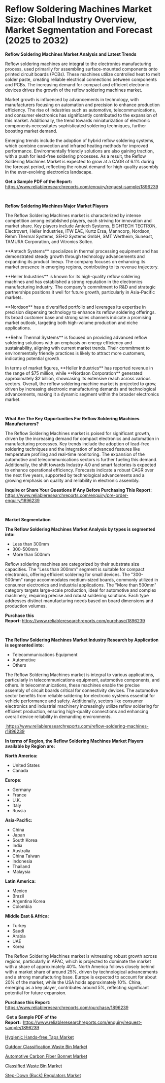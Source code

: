 <p><h1>Reflow Soldering Machines Market Size: Global Industry Overview, Market Segmentation and Forecast (2025 to 2032)</h1></p><p><strong>Reflow Soldering Machines Market Analysis and Latest Trends</strong></p>
<p><p>Reflow soldering machines are integral to the electronics manufacturing process, used primarily for assembling surface-mounted components onto printed circuit boards (PCBs). These machines utilize controlled heat to melt solder paste, creating reliable electrical connections between components and PCBs. The increasing demand for compact and efficient electronic devices drives the growth of the reflow soldering machines market.</p><p>Market growth is influenced by advancements in technology, with manufacturers focusing on automation and precision to enhance production efficiency. The rise of industries such as automotive, telecommunications, and consumer electronics has significantly contributed to the expansion of this market. Additionally, the trend towards miniaturization of electronic components necessitates sophisticated soldering techniques, further boosting market demand.</p><p>Emerging trends include the adoption of hybrid reflow soldering systems, which combine convection and infrared heating methods for improved performance. Environmentally friendly solutions are also gaining traction, with a push for lead-free soldering processes. As a result, the Reflow Soldering Machines Market is expected to grow at a CAGR of 6.1% during the forecast period, reflecting the robust demand for high-quality assembly in the ever-evolving electronics landscape.</p></p>
<p><strong>Get a Sample PDF of the Report:&nbsp;</strong> <a href="https://www.reliableresearchreports.com/enquiry/request-sample/1896239?utm_campaign=12&utm_medium=2&utm_source=Github&utm_content=ia&utm_term=28032025&utm_id=reflow-soldering-machines">https://www.reliableresearchreports.com/enquiry/request-sample/1896239</a></p>
<p>&nbsp;</p>
<p><strong>Reflow Soldering Machines Major Market Players</strong></p>
<p><p>The Reflow Soldering Machines market is characterized by intense competition among established players, each striving for innovation and market share. Key players include Amtech Systems, EIGHTECH TECTRON, Electrovert, Heller Industries, ITW EAE, Kurtz Ersa, Manncorp, Nordson, Rehm Thermal Systems, SEHO Systems GmbH, SMT Wertheim, Suneast, TAMURA Corporation, and Vitronics Soltec.</p><p>**Amtech Systems** specializes in thermal processing equipment and has demonstrated steady growth through technology advancements and expanding its product lineup. The company focuses on enhancing its market presence in emerging regions, contributing to its revenue trajectory.</p><p>**Heller Industries** is known for its high-quality reflow soldering machines and has established a strong reputation in the electronics manufacturing industry. The company's commitment to R&D and strategic partnerships positions it well for future growth, particularly in Asia-Pacific markets.</p><p>**Nordson** has a diversified portfolio and leverages its expertise in precision dispensing technology to enhance its reflow soldering offerings. Its broad customer base and strong sales channels indicate a promising market outlook, targeting both high-volume production and niche applications.</p><p>**Rehm Thermal Systems** is focused on providing advanced reflow soldering solutions with an emphasis on energy efficiency and sustainability, aligning with current market trends. Their commitment to environmentally friendly practices is likely to attract more customers, indicating potential growth.</p><p>In terms of market figures, **Heller Industries** has reported revenue in the range of $75 million, while **Nordson Corporation** generated approximately $2 billion, showcasing its extensive reach across various sectors. Overall, the reflow soldering machine market is projected to grow, driven by increasing electronic manufacturing demands and technological advancements, making it a dynamic segment within the broader electronics market.</p></p>
<p>&nbsp;</p>
<p><strong>What Are The Key Opportunities For Reflow Soldering Machines Manufacturers?</strong></p>
<p><p>The Reflow Soldering Machines market is poised for significant growth, driven by the increasing demand for compact electronics and automation in manufacturing processes. Key trends include the adoption of lead-free soldering techniques and the integration of advanced features like temperature profiling and real-time monitoring. The expansion of the automotive and telecommunications sectors is further fueling this demand. Additionally, the shift towards Industry 4.0 and smart factories is expected to enhance operational efficiency. Forecasts indicate a robust CAGR over the next five years, supported by technological advancements and a growing emphasis on quality and reliability in electronic assembly.</p></p>
<p><strong>Inquire or Share Your Questions If Any Before Purchasing This Report:</strong> <a href="https://www.reliableresearchreports.com/enquiry/pre-order-enquiry/1896239?utm_campaign=12&utm_medium=2&utm_source=Github&utm_content=ia&utm_term=28032025&utm_id=reflow-soldering-machines">https://www.reliableresearchreports.com/enquiry/pre-order-enquiry/1896239</a></p>
<p>&nbsp;</p>
<p><strong>Market Segmentation</strong></p>
<p><strong>The Reflow Soldering Machines Market Analysis by types is segmented into:</strong></p>
<p><ul><li>Less than 300mm</li><li>300-500mm</li><li>More than 500mm</li></ul></p>
<p><p>Reflow soldering machines are categorized by their substrate size capacities. The "Less than 300mm" segment is suitable for compact electronics, offering efficient soldering for small devices. The "300-500mm" range accommodates medium-sized boards, commonly utilized in consumer electronics and industrial applications. The "More than 500mm" category targets large-scale production, ideal for automotive and complex machinery, requiring precise and robust soldering solutions. Each type addresses distinct manufacturing needs based on board dimensions and production volumes.</p></p>
<p><strong>Purchase this Report:&nbsp;</strong><a href="https://www.reliableresearchreports.com/purchase/1896239?utm_campaign=12&utm_medium=2&utm_source=Github&utm_content=ia&utm_term=28032025&utm_id=reflow-soldering-machines">https://www.reliableresearchreports.com/purchase/1896239</a></p>
<p>&nbsp;</p>
<p><strong>The Reflow Soldering Machines Market Industry Research by Application is segmented into:</strong></p>
<p><ul><li>Telecommunications Equipment</li><li>Automotive</li><li>Others</li></ul></p>
<p><p>The Reflow Soldering Machines market is integral to various applications, particularly in telecommunications equipment, automotive components, and others. In telecommunications, these machines enable the precise assembly of circuit boards critical for connectivity devices. The automotive sector benefits from reliable soldering for electronic systems essential for vehicle performance and safety. Additionally, sectors like consumer electronics and industrial machinery increasingly utilize reflow soldering for efficient production, ensuring high-quality connections and enhancing overall device reliability in demanding environments.</p></p>
<p><a href="https://www.reliableresearchreports.com/reflow-soldering-machines-r1896239?utm_campaign=12&utm_medium=2&utm_source=Github&utm_content=ia&utm_term=28032025&utm_id=reflow-soldering-machines">&nbsp;https://www.reliableresearchreports.com/reflow-soldering-machines-r1896239</a></p>
<p><strong>In terms of Region, the Reflow Soldering Machines Market Players available by Region are:</strong></p>
<p>
    <p> <strong> North America: </strong>
        <ul>
            <li>United States</li>
            <li>Canada</li>
        </ul>
        </p> 
    <p> <strong> Europe: </strong>
        <ul>
            <li>Germany</li>
            <li>France</li>
            <li>U.K.</li>
            <li>Italy</li>
            <li>Russia</li>
        </ul>
        </p> 
    <p> <strong> Asia-Pacific: </strong>
        <ul>
            <li>China</li>
            <li>Japan</li>
            <li>South Korea</li>
            <li>India</li>
            <li>Australia</li>
            <li>China Taiwan</li>
            <li>Indonesia</li>
            <li>Thailand</li>
            <li>Malaysia</li>
        </ul>
        </p> 
    <p> <strong> Latin America: </strong>
        <ul>
            <li>Mexico</li>
            <li>Brazil</li>
            <li>Argentina Korea</li>
            <li>Colombia</li>
        </ul>
        </p> 
    <p> <strong> Middle East & Africa: </strong>
        <ul>
            <li>Turkey</li>
            <li>Saudi</li>
            <li>Arabia</li>
            <li>UAE</li>
            <li>Korea</li>
        </ul>
    </p>
    </p>
<p><p>The Reflow Soldering Machines market is witnessing robust growth across regions, particularly in APAC, which is projected to dominate the market with a share of approximately 40%. North America follows closely behind with a market share of around 25%, driven by technological advancements and a strong manufacturing base. Europe is expected to account for about 20% of the market, while the USA holds approximately 10%. China, emerging as a key player, contributes around 5%, reflecting significant potential for future expansion.</p></p>
<p><strong>Purchase this Report: </strong><a href="https://www.reliableresearchreports.com/purchase/1896239?utm_campaign=12&utm_medium=2&utm_source=Github&utm_content=ia&utm_term=28032025&utm_id=reflow-soldering-machines">https://www.reliableresearchreports.com/purchase/1896239</a></p>
<p>&nbsp;<strong>Get a Sample PDF of the Report:&nbsp;&nbsp;</strong><a href="https://www.reliableresearchreports.com/enquiry/request-sample/1896239?utm_campaign=12&utm_medium=2&utm_source=Github&utm_content=ia&utm_term=28032025&utm_id=reflow-soldering-machines">https://www.reliableresearchreports.com/enquiry/request-sample/1896239</a></p>
<p><strong></strong></p>
<p><p><a href="https://github.com/edderkoliso1/Market-Research-Report-List-1/blob/main/hygienic-hands-free-taps-market.md?utm_campaign=12&utm_medium=2&utm_source=Github&utm_content=ia&utm_term=28032025&utm_id=reflow-soldering-machines">Hygienic Hands-free Taps Market</a></p><p><a href="https://github.com/sarialahipff/Market-Research-Report-List-1/blob/main/outdoor-classification-waste-bin-market.md?utm_campaign=12&utm_medium=2&utm_source=Github&utm_content=ia&utm_term=28032025&utm_id=reflow-soldering-machines">Outdoor Classification Waste Bin Market</a></p><p><a href="https://github.com/mafeasavzal/Market-Research-Report-List-1/blob/main/automotive-carbon-fiber-bonnet-market.md?utm_campaign=12&utm_medium=2&utm_source=Github&utm_content=ia&utm_term=28032025&utm_id=reflow-soldering-machines">Automotive Carbon Fiber Bonnet Market</a></p><p><a href="https://github.com/seemagarbeha/Market-Research-Report-List-1/blob/main/classified-waste-bin-market.md?utm_campaign=12&utm_medium=2&utm_source=Github&utm_content=ia&utm_term=28032025&utm_id=reflow-soldering-machines">Classified Waste Bin Market</a></p><p><a href="https://github.com/karydacamu/Market-Research-Report-List-1/blob/main/step-down-buck-regulators-market.md?utm_campaign=12&utm_medium=2&utm_source=Github&utm_content=ia&utm_term=28032025&utm_id=reflow-soldering-machines">Step-Down (Buck) Regulators Market</a></p></p>